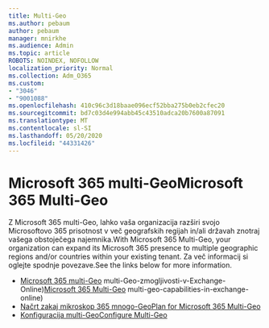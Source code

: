 ```yaml
---
title: Multi-Geo
ms.author: pebaum
author: pebaum
manager: mnirkhe
ms.audience: Admin
ms.topic: article
ROBOTS: NOINDEX, NOFOLLOW
localization_priority: Normal
ms.collection: Adm_O365
ms.custom:
- "3046"
- "9001088"
ms.openlocfilehash: 410c96c3d18baae096ecf52bba275b0eb2cfec20
ms.sourcegitcommit: bd7c03d4e994abb45c43510adca20b7600a87091
ms.translationtype: MT
ms.contentlocale: sl-SI
ms.lasthandoff: 05/20/2020
ms.locfileid: "44331426"
---
```

# <a name="microsoft-365-multi-geo"></a><span data-ttu-id="2b5f8-102">Microsoft 365 multi-Geo</span><span class="sxs-lookup"><span data-stu-id="2b5f8-102">Microsoft 365 Multi-Geo</span></span>

<span data-ttu-id="2b5f8-103">Z Microsoft 365 multi-Geo, lahko vaša organizacija razširi svojo Microsoftovo 365 prisotnost v več geografskih regijah in/ali državah znotraj vašega obstoječega najemnika.</span><span class="sxs-lookup"><span data-stu-id="2b5f8-103">With Microsoft 365 Multi-Geo, your organization can expand its Microsoft 365 presence to multiple geographic regions and/or countries within your existing tenant.</span></span> <span data-ttu-id="2b5f8-104">Za več informacij si oglejte spodnje povezave.</span><span class="sxs-lookup"><span data-stu-id="2b5f8-104">See the links below for more information.</span></span>

- <span data-ttu-id="2b5f8-105">[Microsoft 365 multi-Geo](https://docs.microsoft.com/office365/enterprise/office-365-multi-geo) multi-Geo-zmogljivosti-v-Exchange-Online)</span><span class="sxs-lookup"><span data-stu-id="2b5f8-105">[Microsoft 365 Multi-Geo](https://docs.microsoft.com/office365/enterprise/office-365-multi-geo) multi-geo-capabilities-in-exchange-online)</span></span>
- [<span data-ttu-id="2b5f8-106">Načrt zakaj mikroskop 365 mnogo-Geo</span><span class="sxs-lookup"><span data-stu-id="2b5f8-106">Plan for Microsoft 365 Multi-Geo</span></span>](https://docs.microsoft.com/office365/enterprise/plan-for-multi-geo)
- [<span data-ttu-id="2b5f8-107">Konfiguracija multi-Geo</span><span class="sxs-lookup"><span data-stu-id="2b5f8-107">Configure Multi-Geo</span></span>](https://docs.microsoft.com/office365/enterprise/multi-geo-tenant-configuration)

